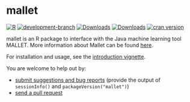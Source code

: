 mallet
======
[![R](https://github.com/mimno/RMallet/actions/workflows/r.yml/badge.svg?branch=master)](https://github.com/mimno/RMallet/actions/workflows/r.yml)
[![development-branch](https://github.com/mimno/RMallet/actions/workflows/r.yml/badge.svg?branch=development)](https://github.com/mimno/RMallet/actions/workflows/r.yml)
[![Downloads](http://cranlogs.r-pkg.org/badges/grand-total/mallet)](https://cran.r-project.org/package=pxweb)
[![Downloads](http://cranlogs.r-pkg.org/badges/mallet)](https://cran.r-project.org/package=pxweb)
[![cran version](http://www.r-pkg.org/badges/version/mallet)](http://cran.rstudio.com/web/packages/mallet)

mallet is an R package to interface with the Java machine learning tool MALLET. More information about Mallet can be found [here](http://mallet.cs.umass.edu/).

For installation and usage, see the [introduction vignette](https://htmlpreview.github.io/?https://raw.githubusercontent.com/mimno/RMallet/master/mallet/inst/doc/mallet.html).  

You are welcome to help out by:

  * [submit suggestions and bug reports](https://github.com/mimno/RMallet/issues) (provide the output of `sessionInfo()` and `packageVersion("mallet")`)
  * [send a pull request](https://github.com/mimno/RMallet/)



